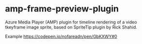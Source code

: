 # amp-frame-preview-plugin

Azure Media Player (AMP) plugin for timeline rendering of a video tkeyframe image sprite, based on SpriteTip plugin by Rick Shahid. 

Example https://codepen.io/nofareadn/pen/GbKXWY#0

